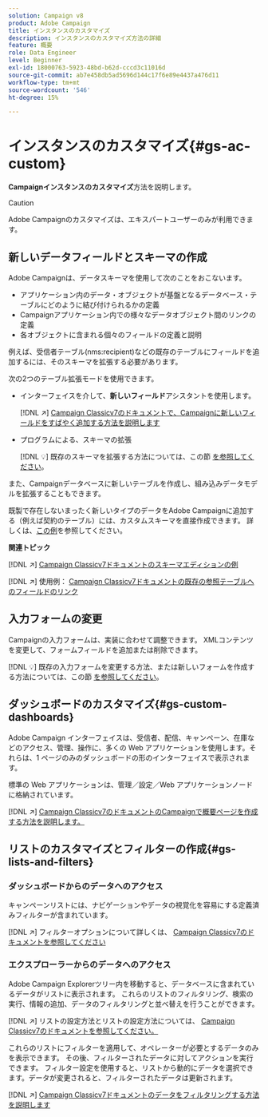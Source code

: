 ```yaml
---
solution: Campaign v8
product: Adobe Campaign
title: インスタンスのカスタマイズ
description: インスタンスのカスタマイズ方法の詳細
feature: 概要
role: Data Engineer
level: Beginner
exl-id: 18000763-5923-48bd-b62d-cccd3c11016d
source-git-commit: ab7e458db5ad5696d144c17f6e89e4437a476d11
workflow-type: tm+mt
source-wordcount: '546'
ht-degree: 15%

---
```


# インスタンスのカスタマイズ{#gs-ac-custom}

**Campaignインスタンスのカスタマイズ**&#x200B;方法を説明します。

>[!CAUTION]
>
>Adobe Campaignのカスタマイズは、エキスパートユーザーのみが利用できます。

## 新しいデータフィールドとスキーマの作成

Adobe Campaignは、データスキーマを使用して次のことをおこないます。

* アプリケーション内のデータ・オブジェクトが基盤となるデータベース・テーブルにどのように結び付けられるかの定義
* Campaignアプリケーション内での様々なデータオブジェクト間のリンクの定義
* 各オブジェクトに含まれる個々のフィールドの定義と説明

例えば、受信者テーブル(nms:recipient)などの既存のテーブルにフィールドを追加するには、そのスキーマを拡張する必要があります。

次の2つのテーブル拡張モードを使用できます。

* インターフェイスを介して、**新しいフィールド**&#x200B;アシスタントを使用します。

   [!DNL :arrow_upper_right:]  [Campaign Classicv7のドキュメントで、Campaignに新しいフィールドをすばやく追加する方法を説明します](https://experienceleague.adobe.com/docs/campaign-classic/using/configuring-campaign-classic/editing-schemas/new-field-wizard.html?lang=en#configuring-campaign-classic)

* プログラムによる、スキーマの拡張

   [!DNL :bulb:] 既存のスキーマを拡張する方法については、この節 [を参照してください](../dev/extend-schema.md)。


また、Campaignデータベースに新しいテーブルを作成し、組み込みデータモデルを拡張することもできます。

既製で存在しないまったく新しいタイプのデータをAdobe Campaignに追加する（例えば契約のテーブル）には、カスタムスキーマを直接作成できます。 詳しくは、[この例](../dev/create-schema.md#example--creating-a-contract-table)を参照してください。

**関連トピック**

[!DNL :arrow_upper_right:]  [Campaign Classicv7ドキュメントのスキーマエディションの例](https://experienceleague.adobe.com/docs/campaign-classic/using/configuring-campaign-classic/editing-schemas/examples-of-schemas-edition.html?lang=en#configuring-campaign-classic)

[!DNL :arrow_upper_right:] 使用例： [Campaign Classicv7ドキュメントの既存の参照テーブルへのフィールドのリンク](https://experienceleague.adobe.com/docs/campaign-classic/using/configuring-campaign-classic/editing-schemas/examples-of-schemas-edition.html?lang=en#uc-link)


## 入力フォームの変更

Campaignの入力フォームは、実装に合わせて調整できます。 XMLコンテンツを変更して、フォームフィールドを追加または削除できます。

[!DNL :bulb:] 既存の入力フォームを変更する方法、または新しいフォームを作成する方法については、この節 [を参照してください](../dev/forms.md)。

## ダッシュボードのカスタマイズ{#gs-custom-dashboards}

Adobe Campaign インターフェイスは、受信者、配信、キャンペーン、在庫などのアクセス、管理、操作に、多くの Web アプリケーションを使用します。それらは、1 ページのみのダッシュボードの形のインターフェイスで表示されます。

標準の Web アプリケーションは、管理／設定／Web アプリケーションノードに格納されています。

[!DNL :arrow_upper_right:]  [Campaign Classicv7のドキュメントのCampaignで概要ページを作成する方法を説明します。](https://experienceleague.adobe.com/docs/campaign-classic/using/designing-content/web-applications/use-cases--creating-overviews.html?lang=en#creating-a-single-page-web-application)


## リストのカスタマイズとフィルターの作成{#gs-lists-and-filters}

### ダッシュボードからのデータへのアクセス

キャンペーンリストには、ナビゲーションやデータの視覚化を容易にする定義済みフィルターが含まれています。

[!DNL :arrow_upper_right:] フィルターオプションについて詳しくは、 [Campaign Classicv7のドキュメントを参照してください](https://experienceleague.adobe.com/docs/campaign-classic/using/getting-started/filtering-data/filtering-options.html?lang=en#about-filtering)


### エクスプローラーからのデータへのアクセス

Adobe Campaign Explorerツリー内を移動すると、データベースに含まれているデータがリストに表示されます。 これらのリストのフィルタリング、検索の実行、情報の追加、データのフィルタリングと並べ替えを行うことができます。

[!DNL :arrow_upper_right:] リストの設定方法とリストの設定方法については、 [Campaign Classicv7のドキュメントを参照してください。](https://experienceleague.adobe.com/docs/campaign-classic/using/getting-started/starting-with-adobe-campaign/campaign-workspace/adobe-campaign-ui-lists.html?lang=en#getting-started)


これらのリストにフィルターを適用して、オペレーターが必要とするデータのみを表示できます。 その後、フィルターされたデータに対してアクションを実行できます。 フィルター設定を使用すると、リストから動的にデータを選択できます。データが変更されると、フィルターされたデータは更新されます。

[!DNL :arrow_upper_right:]  [Campaign Classicv7ドキュメントのデータをフィルタリングする方法を説明します](https://experienceleague.adobe.com/docs/campaign-classic/using/getting-started/filtering-data/creating-filters.html?lang=en#typology-of-available-filters)
